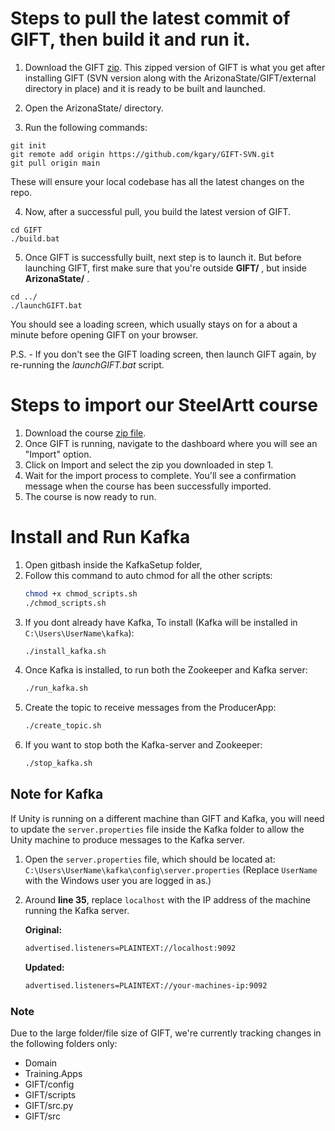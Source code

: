 # Steps to pull the latest commit of GIFT, then build it and run it.

1) Download the GIFT [zip](https://drive.google.com/file/d/1gDPXY4aAm4wdLwlMDkaeIczfBcFasJmp/view?usp=drive_link). This zipped version of GIFT is what you get after installing GIFT (SVN version along with the ArizonaState/GIFT/external directory in place) and it is ready to be built and launched.

2) Open the ArizonaState/ directory.

3) Run the following commands:

```
git init
git remote add origin https://github.com/kgary/GIFT-SVN.git
git pull origin main
```

These will ensure your local codebase has all the latest changes on the repo.

4) Now, after a successful pull, you build the latest version of GIFT.
```
cd GIFT
./build.bat
```
5) Once GIFT is successfully built, next step is to launch it. But before launching GIFT, first make sure that you're outside **GIFT/** , but inside **ArizonaState/** .
```
cd ../
./launchGIFT.bat
```
You should see a loading screen, which usually stays on for a about a minute before opening GIFT on your browser.

P.S. - If you don't see the GIFT loading screen, then launch GIFT again, by re-running the _launchGIFT.bat_ script.


# Steps to import our SteelArtt course

1) Download the course [zip file](https://drive.google.com/file/d/1UqHcnp11WMK6DgGF9QtUylZ-oJDMWr8X/view?usp=sharing). 
2) Once GIFT is running, navigate to the dashboard where you will see an "Import" option. 
3) Click on Import and select the zip you downloaded in step 1.
4) Wait for the import process to complete. You'll see a confirmation message when the course has been successfully imported.
5) The course is now ready to run.

# Install and Run Kafka

1. Open gitbash inside the KafkaSetup folder,
2. Follow this command to auto chmod for all the other scripts:
   ```bash
   chmod +x chmod_scripts.sh
   ./chmod_scripts.sh
   ```
3. If you dont already have Kafka, To install (Kafka will be installed in `C:\Users\UserName\kafka`):
   ```bash
   ./install_kafka.sh
   ```
4. Once Kafka is installed, to run both the Zookeeper and Kafka server:
   ```bash
   ./run_kafka.sh
   ```
5. Create the topic to receive messages from the ProducerApp:
   ```bash
   ./create_topic.sh
   ```
6. If you want to stop both the Kafka-server and Zookeeper:
   ```bash
   ./stop_kafka.sh
   ```

## Note for Kafka

If Unity is running on a different machine than GIFT and Kafka, you will need to update the `server.properties` file inside the Kafka folder to allow the Unity machine to produce messages to the Kafka server.

1. Open the `server.properties` file, which should be located at: `C:\Users\UserName\kafka\config\server.properties` (Replace `UserName` with the Windows user you are logged in as.)

2. Around **line 35**, replace `localhost` with the IP address of the machine running the Kafka server.

   **Original:**
   ```bash
   advertised.listeners=PLAINTEXT://localhost:9092
   ```

   **Updated:**
   ```bash
   advertised.listeners=PLAINTEXT://your-machines-ip:9092
   ```

### Note
Due to the large folder/file size of GIFT, we're currently tracking changes in the following folders only:

- Domain
- Training.Apps
- GIFT/config
- GIFT/scripts
- GIFT/src.py
- GIFT/src

